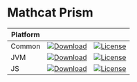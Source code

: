# Mathcat Prism

|Platform|||
|---|---|---|
|Common|[![Download](https://api.bintray.com/packages/evoleq/maven/mathcat-prism/images/download.svg?version=1.0.0) ](https://bintray.com/evoleq/maven/mathcat-prism/1.0.0/link)| [![License](https://img.shields.io/badge/License-Apache%202.0-blue.svg)](https://opensource.org/licenses/Apache-2.0)|
|JVM|[ ![Download](https://api.bintray.com/packages/evoleq/maven/mathcat-prism-jvm/images/download.svg?version=1.0.0) ](https://bintray.com/evoleq/maven/mathcat-prism-jvm/1.0.0/link)|  [![License](https://img.shields.io/badge/License-Apache%202.0-blue.svg)](https://opensource.org/licenses/Apache-2.0) |
|JS|[ ![Download](https://api.bintray.com/packages/evoleq/maven/mathcat-prism-js/images/download.svg?version=1.0.0) ](https://bintray.com/evoleq/maven/mathcat-prism-js/1.0.0/link)|  [![License](https://img.shields.io/badge/License-Apache%202.0-blue.svg)](https://opensource.org/licenses/Apache-2.0) |

